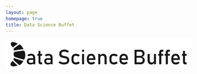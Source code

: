 ```yaml
---
layout: page
homepage: true
title: Data Science Buffet
---
```


![Data Science Buffet](./assets/img/logo.png)

